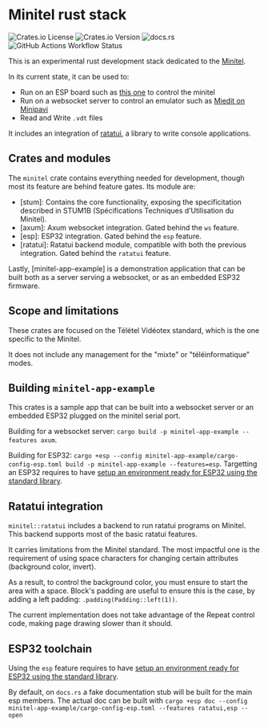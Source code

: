 # Minitel rust stack

![Crates.io License](https://img.shields.io/crates/l/minitel) ![Crates.io Version](https://img.shields.io/crates/v/minitel) ![docs.rs](https://img.shields.io/docsrs/minitel) ![GitHub Actions Workflow Status](https://img.shields.io/github/actions/workflow/status/plule/minitel/ci.yml) 

This is an experimental rust development stack dedicated to the [Minitel](https://en.wikipedia.org/wiki/Minitel).

In its current state, it can be used to:

- Run on an ESP board such as [this one](https://www.tindie.com/products/iodeo/minitel-esp32-dongle/) to control the minitel
- Run on a websocket server to control an emulator such as [Miedit on Minipavi](http://www.minipavi.fr/emulminitel/indexws.php)
- Read and Write `.vdt` files

It includes an integration of [ratatui](https://ratatui.rs), a library to write console applications.

## Crates and modules

The `minitel` crate contains everything needed for development, though most its feature are behind feature gates. Its module are:

- [stum]: Contains the core functionality, exposing the specificitation described in STUM1B (Spécifications Techniques d’Utilisation du Minitel).
- [axum]: Axum websocket integration. Gated behind the `ws` feature.
- [esp]: ESP32 integration. Gated behind the `esp` feature.
- [ratatui]: Ratatui backend module, compatible with both the previous integration. Gated behind the `ratatui` feature.

Lastly, [minitel-app-example] is a demonstration application that can be built both as a server serving a websocket, or as an embedded ESP32 firmware.

## Scope and limitations

These crates are focused on the Télétel Vidéotex standard, which is the one specific to the Minitel.

It does not include any management for the "mixte" or "téléinformatique" modes.

## Building `minitel-app-example`

This crates is a sample app that can be built into a websocket server or an embedded ESP32 plugged on the minitel serial port.

Building for a websocket server: `cargo build -p minitel-app-example --features axum`.

Building for ESP32: `cargo +esp --config minitel-app-example/cargo-config-esp.toml build -p minitel-app-example --features=esp`.
Targetting an ESP32 requires to have [setup an environment ready for ESP32 using the standard library](https://docs.esp-rs.org/book/introduction.html).

## Ratatui integration

`minitel::ratatui` includes a backend to run ratatui programs on Minitel. This backend supports most of the basic ratatui features.

It carries limitations from the Minitel standard. The most impactful one is the requirement of using space characters for changing certain attributes (background color, invert).

As a result, to control the background color, you must ensure to start the area with a space. Block's padding are useful to ensure this is the case, by adding a left padding: `.padding(Padding::left(1))`.

The current implementation does not take advantage of the Repeat control code, making page drawing slower than it should.

## ESP32 toolchain

Using the `esp` feature requires to have [setup an environment ready for ESP32 using the standard library](https://docs.esp-rs.org/book/introduction.html).

By default, on `docs.rs` a fake documentation stub will be built for the main esp members. The actual doc can be built with `cargo +esp doc --config minitel-app-example/cargo-config-esp.toml --features ratatui,esp --open`

